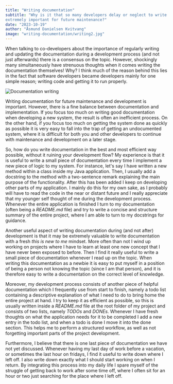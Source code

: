 ```yaml
---
title: "Writing documentation"
subtitle: "Why is it that so many developers delay or neglect to write documentation for their systems when this is
extremely important for future maintenance?"
date: "2023-10-19"
author: "Åsmund Danielsen Kvitvang"
image: "writing-documentation/writing2.jpg"
---
```


When talking to co-developers about the importance of regularly writing and updating the documentation during a 
development process (and not just afterwards) there is a consensus on the topic. However, shockingly many simultaneously 
have strenuous thoughts when it comes writing the documentation themselves! Why? I think much of the reason behind
this lies in the fact that software developers became developers mainly for one simple reason; writing code and 
getting it to run properly.

![Documentation writing](/blog-images/writing-documentation/writing.jpg)

Writing documentation for future maintenance and development is important. However, there is a fine balance between
documentation and implementation. If you focus too much on writing good documentation when developing a new system, the
result is often an inefficient process. On the other hand, if you focus too much on getting the system done as quickly
as possible it is very easy to fall into the trap of getting an undocumented system, where it is difficult for both you
and other developers to continue with maintenance and development on a later stage.

So, how do you write documentation in the best and most efficient way possible, without it ruining your development 
flow? My experience is that it is useful to write a small piece of documentation every time I implement a new piece of 
logic to my system. For instance, let's say I have written a new method within a class inside my Java application. Then,
I usually add a docstring to the method with a two-sentence remark explaining the main purpose of the functionality.
After this has been added I keep on developing other parts of my application. I mainly do this for my own sake, as I 
probably will have to read the code in the near or distant future and I really appreciate that my younger self thought 
of me during the development process. Whenever the entire application is finished I turn to my documentation (often 
being a *README.md* file) and try to
write a concise and structure summary of the entire project, where I am able to turn to my docstrings for guidance.

Another useful aspect of writing documentation during (and not after) development is that it may be extremely valuable
to write documentation with a fresh *this is new to me* mindset. More often than not I wind up working on projects where
I have to learn at least one new concept that I have never been exposed to before. Then I find it really useful to 
write a small piece of documentation whenever I read up on the topic. When writing this documentation as a newbie it is
easy to put myself in a position of being a person not knowing the topic (since I am that person), and it is therefore 
easy to write a documentation on the correct level of knowledge.

Moreover, my development process consists of another piece of helpful documentation which I frequently use from start 
to finish, namely a todo list containing a descriptive explanation of what I need to do to bring home the entire project 
at hand. I try to keep it as efficient as possible, so this is usually written inside a *README.md* file at the root 
folder of my project and consists of two lists, namely *TODOs* and *DONEs*. Whenever I have fresh thoughts on what the 
application needs for it to be completed I add a new entry in the todo list, and when a todo is done I move it into the 
done section. This helps me to perform a structured workflow, as well as not forgetting important parts of the project 
development. 

Furthermore, I believe that there is one last piece of documentation we have not yet discussed. Whenever having my last
day of work before a vacation, or sometimes the last hour on fridays, I find it useful to write down where I left off. 
I also write down exactly what I should start working on when I return. By integrating this process into my daily 
life I spare myself of the struggle of getting back to work after some time off, where I often sit for an hour or two 
just searching for the place where I left off.
